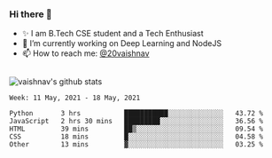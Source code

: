 ### Hi there 👋

<!--
**vaishnav-197/vaishnav-197** is a ✨ _special_ ✨ repository because its `README.md` (this file) appears on your GitHub profile.

Here are some ideas to get you started:
-->

- ✨ I am B.Tech CSE student and a Tech Enthusiast
- 🔭 I’m currently working on Deep Learning and NodeJS
- 📫 How to reach me: [@20vaishnav](https://twitter.com/20vaishnav)


<img src="https://github.com/vaishnav-197/vaishnav-197/blob/main/images/stat.svg" alt=""/>


![vaishnav's github stats](https://github-readme-stats.vercel.app/api?username=vaishnav-197&show_icons=true&theme=dark&count_private=true)



<!--START_SECTION:waka-->
```text
Week: 11 May, 2021 - 18 May, 2021

Python       3 hrs           ███████████░░░░░░░░░░░░░░   43.72 % 
JavaScript   2 hrs 30 mins   █████████░░░░░░░░░░░░░░░░   36.56 % 
HTML         39 mins         ██▒░░░░░░░░░░░░░░░░░░░░░░   09.54 % 
CSS          18 mins         █░░░░░░░░░░░░░░░░░░░░░░░░   04.58 % 
Other        13 mins         ▓░░░░░░░░░░░░░░░░░░░░░░░░   03.25 % 
```
<!--END_SECTION:waka-->
